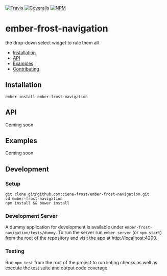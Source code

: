 [ci-img]: https://img.shields.io/travis/ciena-frost/ember-frost-navigation.svg "Travis CI Build Status"
[ci-url]: https://travis-ci.org/ciena-frost/ember-frost-navigation

[cov-img]: https://img.shields.io/coveralls/ciena-frost/ember-frost-navigation.svg "Coveralls Code Coverage"
[cov-url]: https://coveralls.io/github/ciena-frost/ember-frost-navigation

[npm-img]: https://img.shields.io/npm/v/ember-frost-navigation.svg "NPM Version"
[npm-url]: https://www.npmjs.com/package/ember-frost-navigation

[![Travis][ci-img]][ci-url] [![Coveralls][cov-img]][cov-url] [![NPM][npm-img]][npm-url]

# ember-frost-navigation
the drop-down select widget to rule them all

 * [Installation](#Installation)
 * [API](#API)
 * [Examples](#Examples)
 * [Contributing](#Contributing)

## Installation
```
ember install ember-frost-navigation
```

## API
Coming soon

## Examples
Coming soon

## Development
### Setup
```
git clone git@github.com:ciena-frost/ember-frost-navigation.git
cd ember-frost-navigation
npm install && bower install
```

### Development Server
A dummy application for development is available under `ember-frost-navigation/tests/dummy`.
To run the server run `ember server` (or `npm start`) from the root of the repository and
visit the app at http://localhost:4200.

### Testing
Run `npm test` from the root of the project to run linting checks as well as execute the test suite
and output code coverage.
